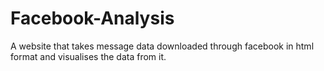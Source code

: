 # Facebook-Analysis

A website that takes message data downloaded through facebook in html format and visualises the data from it. 

